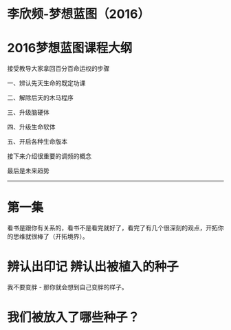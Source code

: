 
# 李欣频-梦想蓝图（2016）

# 2016梦想蓝图课程大纲

接受教导大家拿回百分百命运权的步骤

一、辨认先天生命的既定功课

二、解除后天的木马程序

 三、升级脑硬体

四、升级生命软体

五、开启各种生命版本

接下来介绍很重要的调频的概念

最后是未来趋势

--------------------------

# 第一集
看书是跟你有关系的，看书不是看完就好了，看完了有几个很深刻的观点，开拓你的思维就很棒了（开拓境界）。  

# 辨认出印记 辨认出被植入的种子

我不要变胖 - 那你就会想到自己变胖的样子。

# 我们被放入了哪些种子？
